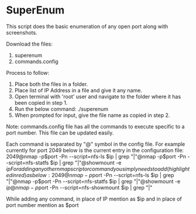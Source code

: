 # SuperEnum

This script does the basic enumeration of any open port along with screenshots.

Download the files:
1. superenum
2. commands.config

Process to follow:
1. Place both the files in a folder.
2. Place list of IP Address in a file and give it any name.
3. Open terminal with 'root' user and navigate to the folder where it has been copied in step 1.
4. Run the below command:
./superenum
5. When prompted for input, give the file name as copied in step 2.

Note:
commands.config file has all the commands to execute specific to a port number. This file can be updated easily.

Each command is separated by "@" symbol in the config file. For example currently for port 2049 below is the current entry in the configuration file:
2049@nmap -p$port -Pn --script=nfs-ls $ip | grep "|"@nmap -p$port -Pn --script=nfs-statfs $ip | grep "|"@showmount -e $ip
For adding any other nmap script or command you simply needs to add(highlighted in red) as below:
2049@nmap -p$port -Pn --script=nfs-ls $ip | grep "|"@nmap -p$port -Pn --script=nfs-statfs $ip | grep "|"@showmount -e $ip@nmap -p$port -Pn --script=nfs-showmount $ip | grep "|" 

While adding any command, in place of IP mention as $ip and in place of port number mention as $port
